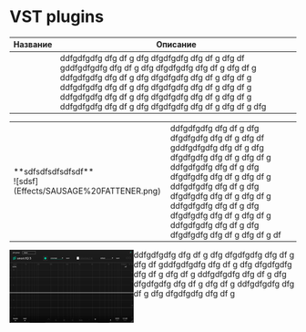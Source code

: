 # VST plugins
<!-- copyright: ReSampled -->


| Название        | Описание |
| :-------------: |----------| 
||ddfgdfgdfg dfg df g dfg dfgdfgdfg dfg df g dfg df gddfgdfgdfg dfg df g dfg dfgdfgdfg dfg df g dfg df g   ddfgdfgdfg dfg df g dfg dfgdfgdfg dfg df g dfg df g   ddfgdfgdfg dfg df g dfg dfgdfgdfg dfg df g dfg df g   ddfgdfgdfg dfg df g dfg dfgdfgdfg dfg df g dfg df g   ddfgdfgdfg dfg df g dfg dfgdfgdfg dfg df g dfg df g      dfg|


<table>
<tr>
<td>
**sdfsdfsdfsdfsdf**<br>![sdsf](Effects/SAUSAGE%20FATTENER.png)
</td>
<td>
ddfgdfgdfg dfg df g dfg dfgdfgdfg dfg df g dfg df gddfgdfgdfg dfg df g dfg dfgdfgdfg dfg df g dfg df g   ddfgdfgdfg dfg df g dfg dfgdfgdfg dfg df g dfg df g   ddfgdfgdfg dfg df g dfg dfgdfgdfg dfg df g dfg df g   ddfgdfgdfg dfg df g dfg dfgdfgdfg dfg df g dfg df g   ddfgdfgdfg dfg df g dfg dfgdfgdfg dfg df g dfg df g      df
</td>
</tr>
</table>


<img align='left' src="Effects/smartEQ3.png" /> ddfgdfgdfg dfg df g dfg dfgdfgdfg dfg df g dfg df gddfgdfgdfg dfg df g dfg dfgdfgdfg dfg df g dfg df g   ddfgdfgdfg dfg df g dfg dfgdfgdfg dfg df g dfg df g   ddfgdfgdfg dfg df g dfg dfgdfgdfg dfg df g
